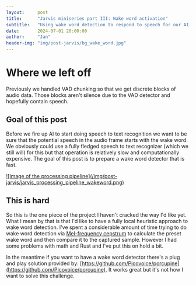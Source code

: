 ```yaml
---
layout:     post
title:      "Jarvis miniseries part III: Wake word activation"
subtitle:   "Using wake word detection to respond to speech for our AI-powered home assistant in Rust"
date:       2024-07-01 20:00:00
author:     "Jan"
header-img: "img/post-jarvis/bg_wake_word.jpg"
---
```


# Where we left off

Previously we handled VAD chunking so that we get discrete blocks of audio data. Those blocks aren't silence due to the VAD detector and hopefully contain speech.

## Goal of this post

Before we fire up AI to start doing speech to text recognition we want to be sure that the potential speech in the audio frame starts with the wake word. We obviously could use a fully fledged speech to text recognizer (which we still will) for this but that operation is relatively slow and computationally expensive. The goal of this post is to prepare a wake word detector that is fast.

<a href="/img/post-jarvis/jarvis_processing_pipeline_wakeword.png">
![Image of the processing pipeline](/img/post-jarvis/jarvis_processing_pipeline_wakeword.png)
</a>

## This is hard

So this is the one piece of the project I haven't cracked the way I'd like yet. What I mean by that is that I'd like to have a fully local heuristic approach to wake word detection. I've spent a considerable amount of time trying to do wake word detection via [Mel-frequency cepstrum](https://en.wikipedia.org/wiki/Mel-frequency_cepstrum) to calculate the preset wake word and then compare it to the captured sample. However I had some problems with math and Rust and I've put this on hold a bit.

In the meantime if you want to have a wake word detector there's a plug and play solution provided by: [https://github.com/Picovoice/porcupine](https://github.com/Picovoice/porcupine). It works great but it's not how I want to solve this challenge.
